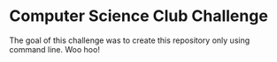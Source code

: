 # Computer Science Club Challenge

The goal of this challenge was to create this repository only using command line. Woo hoo!
